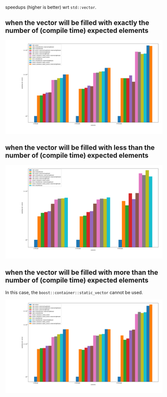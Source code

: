 speedups (higher is better) wrt `std::vector`.


## when the vector will be filled with exactly the number of (compile time) expected elements

![complex_exactfill.png](complex_exactfill.png)

## when the vector will be filled with less than the number of (compile time) expected elements

![complex_overfill.png](complex_overfill.png)

## when the vector will be filled with more than the number of (compile time) expected elements

In this case, the `boost::container::static_vector` cannot be used.

![complex_underfill.png](complex_underfill.png)
